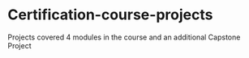 # Certification-course-projects
Projects covered 4 modules in the course and an additional Capstone Project
